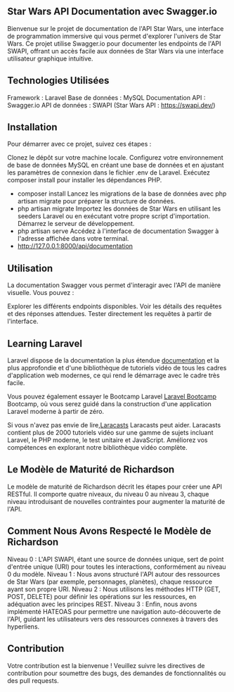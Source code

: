 ## Star Wars API Documentation avec Swagger.io
Bienvenue sur le projet de documentation de l'API Star Wars, une interface de programmation immersive qui vous permet d'explorer l'univers de Star Wars. Ce projet utilise Swagger.io pour documenter les endpoints de l'API SWAPI, offrant un accès facile aux données de Star Wars via une interface utilisateur graphique intuitive.

## Technologies Utilisées
Framework : Laravel
Base de données : MySQL
Documentation API : Swagger.io
API de données : SWAPI (Star Wars API : https://swapi.dev/)

## Installation
Pour démarrer avec ce projet, suivez ces étapes :

Clonez le dépôt sur votre machine locale.
Configurez votre environnement de base de données MySQL en créant une base de données et en ajustant les paramètres de connexion dans le fichier .env de Laravel.
Exécutez composer install pour installer les dépendances PHP.
- composer install
Lancez les migrations de la base de données avec php artisan migrate pour préparer la structure de données.
- php artisan migrate
Importez les données de Star Wars en utilisant les seeders Laravel ou en exécutant votre propre script d'importation.
Démarrez le serveur de développement.
- php artisan serve
Accédez à l'interface de documentation Swagger à l'adresse affichée dans votre terminal.
- http://127.0.0.1:8000/api/documentation

## Utilisation
La documentation Swagger vous permet d'interagir avec l'API de manière visuelle. Vous pouvez :

Explorer les différents endpoints disponibles.
Voir les détails des requêtes et des réponses attendues.
Tester directement les requêtes à partir de l'interface.

## Learning Laravel

Laravel dispose de la documentation la plus étendue [documentation](https://laravel.com/docs) et la plus approfondie et d'une bibliothèque de tutoriels vidéo de tous les cadres d'application web modernes, ce qui rend le démarrage avec le cadre très facile.

Vous pouvez également essayer le Bootcamp Laravel [Laravel Bootcamp](https://bootcamp.laravel.com) Bootcamp, où vous serez guidé dans la construction d'une application Laravel moderne à partir de zéro.

Si vous n'avez pas envie de lire,[Laracasts](https://laracasts.com) Laracasts peut aider. Laracasts contient plus de 2000 tutoriels vidéo sur une gamme de sujets incluant Laravel, le PHP moderne, le test unitaire et JavaScript. Améliorez vos compétences en explorant notre bibliothèque vidéo complète.

## Le Modèle de Maturité de Richardson
Le modèle de maturité de Richardson décrit les étapes pour créer une API RESTful. Il comporte quatre niveaux, du niveau 0 au niveau 3, chaque niveau introduisant de nouvelles contraintes pour augmenter la maturité de l'API.

## Comment Nous Avons Respecté le Modèle de Richardson
Niveau 0 : L'API SWAPI, étant une source de données unique, sert de point d'entrée unique (URI) pour toutes les interactions, conformément au niveau 0 du modèle.
Niveau 1 : Nous avons structuré l'API autour des ressources de Star Wars (par exemple, personnages, planètes), chaque ressource ayant son propre URI.
Niveau 2 : Nous utilisons les méthodes HTTP (GET, POST, DELETE) pour définir les opérations sur les ressources, en adéquation avec les principes REST.
Niveau 3 : Enfin, nous avons implémenté HATEOAS pour permettre une navigation auto-découverte de l'API, guidant les utilisateurs vers des ressources connexes à travers des hyperliens.

## Contribution
Votre contribution est la bienvenue ! Veuillez suivre les directives de contribution pour soumettre des bugs, des demandes de fonctionnalités ou des pull requests.